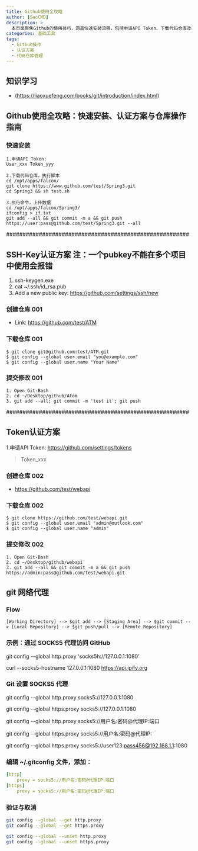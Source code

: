 ```yaml
---
title: Github使用全攻略
author: [SecCMD]
description: >
  本页面聚焦Github的使用技巧，涵盖快速安装流程，包括申请API Token、下载代码仓库及执行脚本、上传数据等操作。同时详细介绍SSH-Key和Token两种认证方案，以及创建仓库、下载仓库和提交修改的具体步骤，助力用户高效使用Github进行项目管理与协作。
categories: 基础工具
tags:
  - Github操作
  - 认证方案
  - 代码仓库管理
---
```


## 知识学习

- (https://liaoxuefeng.com/books/git/introduction/index.html)

## Github使用全攻略：快速安装、认证方案与仓库操作指南

### 快速安装

```
1.申请API Token:
User_xxx Token_yyy

2.下载代码仓库，执行脚本
cd /opt/apps/falcon/
git clone https://www.github.com/test/Spring3.git
cd Spring3 && sh test.sh

3.执行命令，上传数据
cd /opt/apps/falcon/Spring3/
ifconfig > if.txt
git add --all && git commit -m a && git push https://user:pass@github.com/test/Spring3.git --all
```

########################################################

## SSH-Key认证方案 注：一个pubkey不能在多个项目中使用会报错
1. ssh-keygen.exe
2. cat ~/.ssh/id_rsa.pub
3. Add a new public key: https://github.com/settings/ssh/new

### 创建仓库 001
- Link: https://github.com/test/ATM

### 下载仓库 001
    $ git clone git@github.com:test/ATM.git
    $ git config --global user.email "you@example.com"
    $ git config --global user.name "Your Name"

### 提交修改 001
    1. Open Git-Bash
    2. cd ~/Desktop/github/Atom
    3. git add --all; git commit -m 'test it'; git push

########################################################

## Token认证方案
1.申请API Token: https://github.com/settings/tokens
> Token_xxx

### 创建仓库 002

- https://github.com/test/webapi

### 下载仓库 002

    $ git clone https://github.com/test/webapi.git
    $ git config --global user.email "admin@outlook.com"
    $ git config --global user.name "admin"

### 提交修改 002

    1. Open Git-Bash
    2. cd ~/Desktop/github/webapi
    3. git add --all && git commit -m a && git push https://admin:pass@github.com/test/webapi.git



## git 网络代理

### Flow

```
[Working Directory] --> $git add --> [Staging Area] --> $git commit --> [Local Repository] --> $git push/pull --> [Remote Repository]
```

### 示例：通过 SOCKS5 代理访问 GitHub

git config --global http.proxy 'socks5h://127.0.0.1:1080'

curl --socks5-hostname 127.0.0.1:1080 <https://api.ipify.org>

### Git 设置 SOCKS5 代理

git config --global http.proxy socks5://127.0.0.1:1080

git config --global https.proxy socks5://127.0.0.1:1080

git config --global http.proxy socks5://用户名:密码@代理IP:端口

git config --global https.proxy socks5://用户名:密码@代理IP:

git config --global https.proxy socks5://user123:pass456@192.168.1.1:1080

### 编辑 ~/.gitconfig 文件，添加：

```YAML
[http]
    proxy = socks5://用户名:密码@代理IP:端口
[https]
    proxy = socks5://用户名:密码@代理IP:端口
```

### 验证与取消

```Bash
git config --global --get http.proxy
git config --global --get https.proxy

git config --global --unset http.proxy
git config --global --unset https.proxy
```
